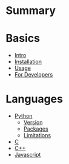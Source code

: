# Summary

# Basics

- [Intro](intro.md)
- [Installation](installation.md)
- [Usage](usage.md)
- [For Developers](for-developers.md)

# Languages

- [Python](python/intro.md)
  - [Version](python/version.md)
  - [Packages](python/packages.md)
  - [Limitations](python/limitations.md)
- [C]()
- [C++]()
- [Javascript]()
